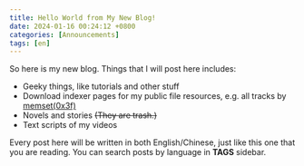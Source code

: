 ```yaml
---
title: Hello World from My New Blog!
date: 2024-01-16 00:24:12 +0800
categories: [Announcements]
tags: [en]
---
```


So here is my new blog. Things that I will post here includes:

- Geeky things, like tutorials and other stuff
- Download indexer pages for my public file resources, e.g. all tracks by [memset(0x3f)](https://audio.com/memset-0x3f)
- Novels and stories ~~(They are trash.)~~
- Text scripts of my videos

Every post here will be written in both English/Chinese, just like this one that you are reading. You can search posts by language in **TAGS** sidebar.
